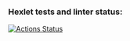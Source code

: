 ### Hexlet tests and linter status:
[![Actions Status](https://github.com/kirillaowens/frontend-project-44/actions/workflows/hexlet-check.yml/badge.svg)](https://github.com/kirillaowens/frontend-project-44/actions)